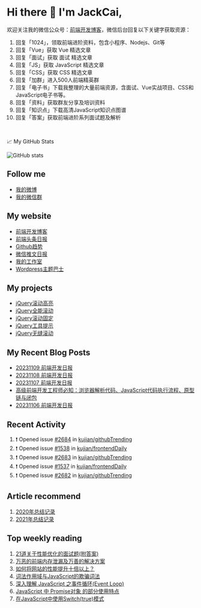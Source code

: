 
# Hi there 👋 I'm JackCai,



欢迎关注我的微信公众号：[前端开发博客](https://open.weixin.qq.com/qr/code?username=caibaojian_com)，微信后台回复以下关键字获取资源：

1.  回复「1024」，领取前端进阶资料，包含小程序、Nodejs、Git等
2.  回复「Vue」获取 Vue 精选文章
3.  回复「面试」获取 面试 精选文章
4.  回复「JS」获取 JavaScript 精选文章
5.  回复「CSS」获取 CSS 精选文章
6.  回复「加群」进入500人前端精英群
7.  回复「电子书」下载我整理的大量前端资源，含面试、Vue实战项目、CSS和JavaScript电子书等。
8.  回复「资料」获取群友分享及培训资料
9.  回复「知识点」下载高清JavaScript知识点图谱
10.  回复「答案」获取前端进阶系列面试题及解析

<br/>  


📈 My GitHub Stats

![GitHub stats](https://github-readme-stats.vercel.app/api?username=kujian&show_icons=true) 

## Follow me

- [我的微博](https://weibo.com/kujian)
- [我的微信群](https://qdkfweb.cn/go/weixinqun)

## My website

- [前端开发博客](https://qdkfweb.cn/)
- [前端头条日报](https://toutiao.qdkfweb.cn/)
- [Github趋势](https://github.qdkfweb.cn/)
- [微信推文日报](https://weixin.qdkfweb.cn/)
- [我的工作室](https://diy.qdkfweb.cn/)
- [Wordpress主题巴士](https://wp.qdkfweb.cn/)

## My projects

- [jQuery滚动高亮](https://github.com/kujian/scrollHighlight)
- [jQuery全能滚动](https://github.com/kujian/power-slider)
- [jQuery滚动固定](https://github.com/kujian/scrollfix)
- [jQuery工具提示](https://github.com/kujian/tooltip)
- [jQuery无缝滚动](http://github.com/kujian/scrollForever)

## My Recent Blog Posts

<!-- BLOG-POST-LIST:START -->
- [20231109 前端开发日报](https://qdkfweb.cn/fe-daily-20231109.html)
- [20231108 前端开发日报](https://qdkfweb.cn/fe-daily-20231108.html)
- [20231107 前端开发日报](https://qdkfweb.cn/fe-daily-20231107.html)
- [高级前端开发工程师必知：浏览器解析代码、JavaScript代码执行流程、原型链与闭包](https://qdkfweb.cn/js_mind-map1.html)
- [20231106 前端开发日报](https://qdkfweb.cn/fe-daily-20231106.html)
<!-- BLOG-POST-LIST:END -->


## Recent Activity

<!--START_SECTION:activity-->
1. ❗ Opened issue [#2684](https://github.com/kujian/githubTrending/issues/2684) in [kujian/githubTrending](https://github.com/kujian/githubTrending)
2. ❗ Opened issue [#1538](https://github.com/kujian/frontendDaily/issues/1538) in [kujian/frontendDaily](https://github.com/kujian/frontendDaily)
3. ❗ Opened issue [#2683](https://github.com/kujian/githubTrending/issues/2683) in [kujian/githubTrending](https://github.com/kujian/githubTrending)
4. ❗ Opened issue [#1537](https://github.com/kujian/frontendDaily/issues/1537) in [kujian/frontendDaily](https://github.com/kujian/frontendDaily)
5. ❗ Opened issue [#2682](https://github.com/kujian/githubTrending/issues/2682) in [kujian/githubTrending](https://github.com/kujian/githubTrending)
<!--END_SECTION:activity-->

## Article recommend

1. [2020年总结记录](https://mp.weixin.qq.com/s/u0YW8BFWYLquVauhHrkSMQ)
2. [2021年总结记录](https://mp.weixin.qq.com/s/zMnxIpxMdDrIyuLxHRnSPw)


## Top weekly reading

1. [21道关于性能优化的面试题(附答案)](https://mp.weixin.qq.com/s/bx8dHCEXaRwuY1sFdPFWwQ)
2. [万恶的前端内存泄漏及万善的解决方案](https://mp.weixin.qq.com/s/32N2MlWPn1Ax35X-t0CB_w)
3. [如何将网站的性能提升十倍以上？](https://mp.weixin.qq.com/s/jOKkWTfyIeeBXxMpxBlmjQ)
4. [词法作用域与JavaScript的欺骗词法](https://mp.weixin.qq.com/s/A8guxCuM8CADtPn2AMrOvw)
5. [深入理解 JavaScript 之事件循环(Event Loop)](https://mp.weixin.qq.com/s/OMjpmftKyZh20gc-Trpo9Q)
6. [JavaScript 中 Promise对象 的部分使用特点](https://mp.weixin.qq.com/s/H0glR1wU5m5vBamZzH_msA)
7. [在JavaScript中使用Switch(true)模式](https://mp.weixin.qq.com/s/_IsBdjj0V8ikqJpYFjmHJQ)







